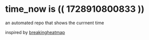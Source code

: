 # time_now is (( 1728910800833 ))

an automated repo that shows the currnent time

inspired by [breakingheatmap](https://github.com/breakingheatmap/breakingheatmap)